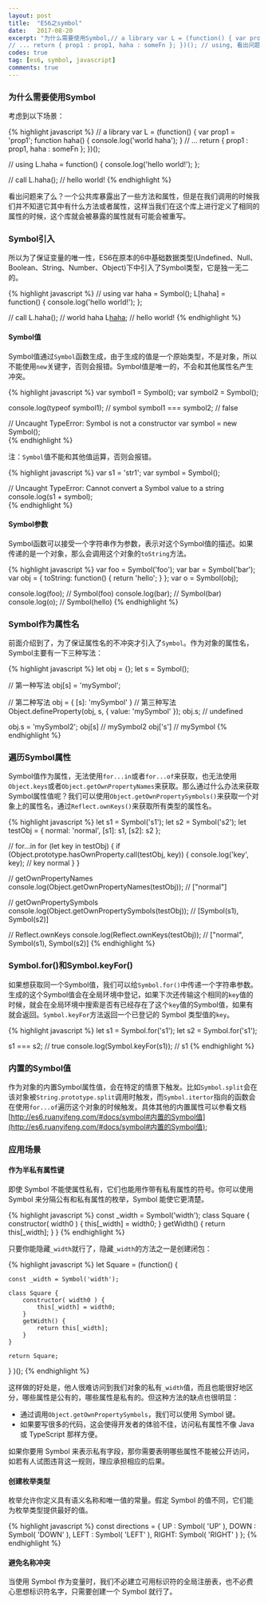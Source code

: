 ```yaml
---
layout: post
title:  "ES6之symbol"
date:   2017-08-20
excerpt: "为什么需要使用Symbol,// a library var L = (function() { var prop1 = 'prop1'; function haha() { console.log('world haha'); }
// ... return { prop1 : prop1, haha : someFn }; })(); // using, 看出问题来了么？一个公共...."
codes: true
tag: [es6, symbol, javascript]
comments: true
---
```


### 为什么需要使用Symbol

考虑到以下场景：

{% highlight javascript %}
// a library
var L = (function() {
    var prop1 = 'prop1';
    function haha() { console.log('world haha'); }
    // ...
    return {
        prop1 : prop1,
        haha : someFn
    };
})();

// using
L.haha = function() { console.log('hello world!'); };

// call
L.haha();   // hello world!
{% endhighlight %}

看出问题来了么？一个公共库暴露出了一些方法和属性，但是在我们调用的时候我们并不知道它其中有什么方法或者属性，这样当我们在这个库上进行定义了相同的属性的时候，这个库就会被暴露的属性就有可能会被重写。

### Symbol引入

所以为了保证变量的唯一性，ES6在原本的6中基础数据类型(Undefined、Null、Boolean、String、Number、Object)下中引入了Symbol类型，它是独一无二的。

{% highlight javascript %}
// using
var haha = Symbol();
L[haha] = function() { console.log('hello world!'); };

// call
L.haha();   // world haha
L[haha]();  // hello world!
{% endhighlight %}

#### Symbol值

Symbol值通过`Symbol`函数生成，由于生成的值是一个原始类型，不是对象，所以不能使用`new`关键字，否则会报错。Symbol值是唯一的，不会和其他属性名产生冲突。

{% highlight javascript %}
var symbol1 = Symbol();
var symbol2 = Symbol();

console.log(typeof symbol1);    // symbol
symbol1 === symbol2;            // false

// Uncaught TypeError: Symbol is not a constructor
var symbol = new Symbol();      
{% endhighlight %}

注：`Symbol`值不能和其他值运算，否则会报错。

{% highlight javascript %}
var s1 = 'str1';
var symbol = Symbol();

// Uncaught TypeError: Cannot convert a Symbol value to a string
console.log(s1 + symbol);   
{% endhighlight %}

#### Symbol参数

Symbol函数可以接受一个字符串作为参数，表示对这个Symbol值的描述。如果传递的是一个对象，那么会调用这个对象的`toString`方法。

{% highlight javascript %}
var foo = Symbol('foo');
var bar = Symbol('bar');
var obj = {
    toString: function() {
        return 'hello';
    }
};
var o = Symbol(obj);

console.log(foo);   // Symbol(foo)
console.log(bar);   // Symbol(bar)
console.log(o);     // Symbol(hello)
{% endhighlight %}

### Symbol作为属性名

前面介绍到了，为了保证属性名的不冲突才引入了`Symbol`。作为对象的属性名，Symbol主要有一下三种写法：

{% highlight javascript %}
let obj = {};
let s = Symbol();

// 第一种写法
obj[s] = 'mySymbol';

// 第二种写法
obj = {
    [s]: 'mySymbol'
}
// 第三种写法
Object.defineProperty(obj, s, { value: 'mySymbol' });
obj.s;      // undefined

obj.s = 'mySymbol2';
obj[s]      // mySymbol2
obj['s']    // mySymbol
{% endhighlight %}

### 遍历Symbol属性

Symbol值作为属性，无法使用`for...in`或者`for...of`来获取，也无法使用`Object.keys`或者`Object.getOwnPropertyNames`来获取。那么通过什么办法来获取Symbol属性值呢？我们可以使用`Object.getOwnPropertySymbols()`来获取一个对象上的属性名，通过`Reflect.ownKeys()`来获取所有类型的属性名。

{% highlight javascript %}
let s1 = Symbol('s1');
let s2 = Symbol('s2');
let testObj = { 
    normal: 'normal',
    [s1]: s1,
    [s2]: s2
};

// for...in
for (let key in testObj) {
    if (Object.prototype.hasOwnProperty.call(testObj, key)) {
        console.log('key', key);    // key normal
    }
}

// getOwnPropertyNames
console.log(Object.getOwnPropertyNames(testObj));   // ["normal"]

// getOwnPropertySymbols
console.log(Object.getOwnPropertySymbols(testObj)); // [Symbol(s1), Symbol(s2)]

// Reflect.ownKeys
console.log(Reflect.ownKeys(testObj));  // ["normal", Symbol(s1), Symbol(s2)]
{% endhighlight %}

### Symbol.for()和Symbol.keyFor()

如果想获取同一个Symbol值，我们可以给`Symbol.for()`中传递一个字符串参数。生成的这个Symbol值会在全局环境中登记，如果下次还传输这个相同的`key`值的时候，就会在全局环境中搜索是否有已经存在了这个`key`值的Symbol值，如果有就会返回。`Symbol.keyFor`方法返回一个已登记的 Symbol 类型值的`key`。

{% highlight javascript %}
let s1 = Symbol.for('s1');
let s2 = Symbol.for('s1');

s1 === s2;  // true
console.log(Symbol.keyFor(s1)); // s1
{% endhighlight %}

### 内置的Symbol值

作为对象的内置Symbol属性值，会在特定的情景下触发。比如`Symbol.split`会在该对象被`String.prototype.split`调用时触发，而`Symbol.itertor`指向的函数会在使用`for...of`遍历这个对象的时候触发。具体其他的内置属性可以参看文档[http://es6.ruanyifeng.com/#docs/symbol#内置的Symbol值](http://es6.ruanyifeng.com/#docs/symbol#内置的Symbol值);

### 应用场景

#### 作为半私有属性键

即使 Symbol 不能使属性私有，它们也能用作带有私有属性的符号。你可以使用 Symbol 来分隔公有和私有属性的枚举，Symbol 能使它更清楚。

{% highlight javascript %}
const _width = Symbol('width');
class Square {
    constructor( width0 ) {
        this[_width] = width0;
    }
    getWidth() {
        return this[_width];
    }
}
{% endhighlight %}

只要你能隐藏`_width`就行了，隐藏`_width`的方法之一是创建闭包：

{% highlight javascript %}
let Square = (function() {
 
    const _width = Symbol('width');
 
    class Square {
        constructor( width0 ) {
            this[_width] = width0;
        }
        getWidth() {
            return this[_width];
        }
    }
 
    return Square;  
 
} )();
{% endhighlight %}

这样做的好处是，他人很难访问到我们对象的私有`_width`值，而且也能很好地区分，哪些属性是公有的，哪些属性是私有的。但这种方法的缺点也很明显：

- 通过调用`Object.getOwnPropertySymbols`，我们可以使用 Symbol 键。
- 如果要写很多的代码，这会使得开发者的体验不佳，访问私有属性不像 Java 或 TypeScript 那样方便。

如果你要用 Symbol 来表示私有字段，那你需要表明哪些属性不能被公开访问，如若有人试图违背这一规则，理应承担相应的后果。

#### 创建枚举类型

枚举允许你定义具有语义名称和唯一值的常量。假定 Symbol 的值不同，它们能为枚举类型提供最好的值。

{% highlight javascript %}
const directions = {
    UP   : Symbol( 'UP' ),
    DOWN : Symbol( 'DOWN' ),
    LEFT : Symbol( 'LEFT' ),
    RIGHT: Symbol( 'RIGHT' )
};
{% endhighlight %}

#### 避免名称冲突

当使用 Symbol 作为变量时，我们不必建立可用标识符的全局注册表，也不必费心思想标识符名字，只需要创建一个 Symbol 就行了。


